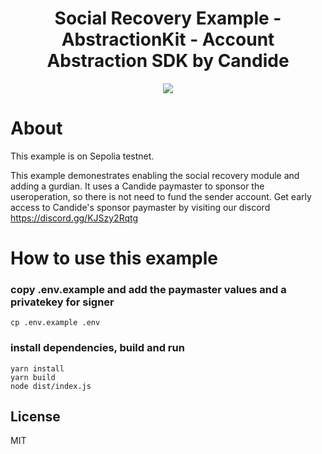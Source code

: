 <!-- PROJECT LOGO -->

<div align="center">
  <h1 align="center">Social Recovery Example - AbstractionKit - Account Abstraction SDK by Candide</h2>
</div>

<div align="center">
<img src="https://github.com/candidelabs/abstractionkit/assets/7014833/6af73235-3f6b-4cb1-8a57-6b04ba2bf327">
</div>

# About
This example is on Sepolia testnet.

This example demonestrates enabling the social recovery module and adding a gurdian. It uses a Candide paymaster to sponsor the useroperation, so there is not need to fund the sender account. Get early access to Candide's sponsor paymaster by visiting our discord https://discord.gg/KJSzy2Rqtg

# How to use this example

### copy .env.example and add the paymaster values and a privatekey for signer
```
cp .env.example .env
```

### install dependencies, build and run
```
yarn install
yarn build
node dist/index.js  
```
<!-- LICENSE -->
## License

MIT
